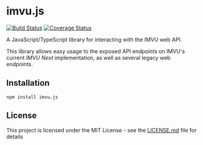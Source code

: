 # imvu.js

[![Build Status](https://travis-ci.com/dhkatz/imvu.js.svg?branch=master)](https://travis-ci.com/dhkatz/imvu.js) [![Coverage Status](https://coveralls.io/repos/github/dhkatz/imvu.js/badge.svg?branch=master)](https://coveralls.io/github/dhkatz/imvu.js?branch=master)

A JavaScript/TypeScript library for interacting with the IMVU web API.

This library allows easy usage to the exposed API endpoints on IMVU's current *IMVU Next* implementation, as well as several legacy web endpoints.

## Installation

`npm install imvu.js`

## License

This project is licensed under the MIT License - see the [LICENSE.md](LICENSE.md) file for details
